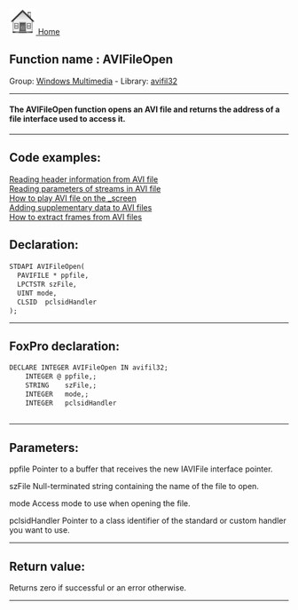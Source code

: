 [<img src="../../images/home.png"> Home ](https://github.com/VFPX/Win32API)  

## Function name : AVIFileOpen
Group: [Windows Multimedia](../../functions_group.md#Windows_Multimedia)  -  Library: [avifil32](../../Libraries.md#avifil32)  
***  


#### The AVIFileOpen function opens an AVI file and returns the address of a file interface used to access it.
***  


## Code examples:
[Reading header information from AVI file](../../samples/sample_428.md)  
[Reading parameters of streams in AVI file](../../samples/sample_429.md)  
[How to play AVI file on the _screen](../../samples/sample_430.md)  
[Adding supplementary data to AVI files](../../samples/sample_481.md)  
[How to extract frames from AVI files](../../samples/sample_484.md)  

## Declaration:
```foxpro  
STDAPI AVIFileOpen(
  PAVIFILE * ppfile,
  LPCTSTR szFile,
  UINT mode,
  CLSID  pclsidHandler
);  
```  
***  


## FoxPro declaration:
```foxpro  
DECLARE INTEGER AVIFileOpen IN avifil32;
	INTEGER @ ppfile,;
	STRING    szFile,;
	INTEGER   mode,;
	INTEGER   pclsidHandler
  
```  
***  


## Parameters:
ppfile
Pointer to a buffer that receives the new IAVIFile interface pointer.

szFile
Null-terminated string containing the name of the file to open.

mode
Access mode to use when opening the file.

pclsidHandler
Pointer to a class identifier of the standard or custom handler you want to use.
  
***  


## Return value:
Returns zero if successful or an error otherwise.  
***  


